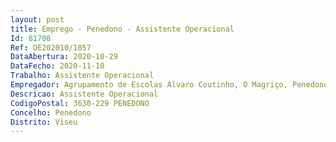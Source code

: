 ```yaml
--- 
layout: post
title: Emprego - Penedono - Assistente Operacional
Id: 81708
Ref: OE202010/1057
DataAbertura: 2020-10-29
DataFecho: 2020-11-10
Trabalho: Assistente Operacional
Empregador: Agrupamento de Escolas Álvaro Coutinho, O Magriço, Penedono (Escola Básica Álvaro Coutinho, O Magriço, Penedono - Sede)
Descricao: Assistente Operacional
CodigoPostal: 3630-229 PENEDONO
Concelho: Penedono
Distrito: Viseu
--- 
```

